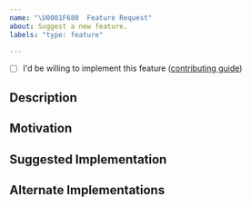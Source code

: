 ```yaml
---
name: "\U0001F680  Feature Request"
about: Suggest a new feature.
labels: "type: feature"

---
```

<!-- Please do your best to fill out all of the sections below! -->
<!-- Use this issue type for concrete suggestions, otherwise, open a discussion type issue instead. -->

- [ ] I'd be willing to implement this feature ([contributing guide](https://github.com/nx-boat-tools/nx-boat-tools/blob/master/CONTRIBUTING.md))


## Description
<!-- What is the behavior that you would like to see introduced? -->

## Motivation
<!-- Why do you believe this behavior would be beneficial? -->

## Suggested Implementation
<!-- How do you imagine this might work? -->

## Alternate Implementations
<!-- How else do you imagine this might work? -->
